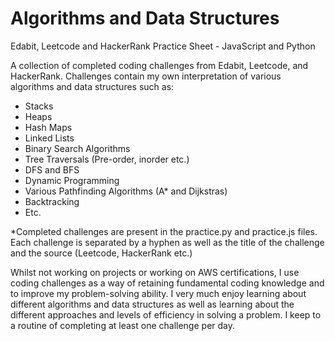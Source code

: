 # Algorithms and Data Structures

Edabit, Leetcode and HackerRank Practice Sheet - JavaScript and Python

A collection of completed coding challenges from Edabit, Leetcode, and HackerRank. Challenges contain my own interpretation of various algorithms and data structures such as:

<ul>
  <li>Stacks</li>
<li>Heaps</li>
<li>Hash Maps</li>
<li>Linked Lists</li>
<li>Binary Search Algorithms</li>
<li>Tree Traversals (Pre-order,  inorder etc.)</li>
<li>DFS and BFS</li>
<li>Dynamic Programming</li>
<li>Various Pathfinding Algorithms (A* and Dijkstras)</li>
<li>Backtracking</li>
<li>Etc.</li>
  </ul>

*Completed challenges are present in the practice.py and practice.js files. Each challenge is separated by a hyphen as well as the title of the challenge and the source (Leetcode, HackerRank etc.)

Whilst not working on projects or working on AWS certifications, I use coding challenges as a way of retaining fundamental coding knowledge and to improve my problem-solving ability. I very much enjoy learning about different algorithms and data structures as well as learning about the different approaches and levels of efficiency in solving a problem. I keep to a routine of completing at least one challenge per day. 
